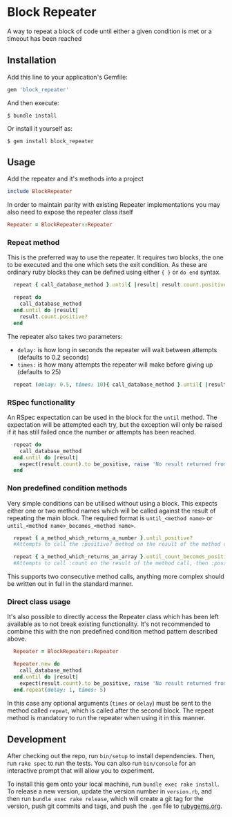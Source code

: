 # Block Repeater

A way to repeat a block of code until either a given condition is met or a timeout has been reached

## Installation

Add this line to your application's Gemfile:

```ruby
gem 'block_repeater'
```

And then execute:

    $ bundle install

Or install it yourself as:

    $ gem install block_repeater

## Usage
Add the repeater and it's methods into a project
```ruby
include BlockRepeater
```

In order to maintain parity with existing Repeater implementations you may also need to expose the repeater class itself
```ruby 
Repeater = BlockRepeater::Repeater
```

### Repeat method
This is the preferred way to use the repeater. It requires two blocks, the one to be executed and the one which sets the exit condition. As these are ordinary ruby blocks they can be defined using either `{ }` or `do end` syntax.

```ruby
  repeat { call_database_method }.until{ |result| result.count.positive? }
```
```ruby
  repeat do
    call_database_method
  end.until do |result| 
    result.count.positive? 
  end
```
 
The repeater also takes two parameters:
 - `delay:` is how long in seconds the repeater will wait between attempts (defaults to 0.2 seconds)
 - `times:` is how many attempts the repeater will make before giving up (defaults to 25)
 ```ruby
   repeat (delay: 0.5, times: 10){ call_database_method }.until{ |result| result.count.positive? }
 ```

### RSpec functionality
An RSpec expectation can be used in the block for the `until` method. The expectation will be attempted each try, but the exception will only be raised if it has still failed once the number or attempts has been reached.
```ruby
  repeat do
    call_database_method
  end.until do |result| 
    expect(result.count).to be_positive, raise 'No result returned from databased'
  end
```
### Non predefined condition methods
Very simple conditions can be utilised without using a block. This expects either one or two method names which will be called against the result of repeating the main block.
The required format is `until_<method name>` or `until_<method name>_becomes_<method name>`.
  
```ruby
  repeat { a_method_which_returns_a_number }.until_positive?
  #Attempts to call the :positive? method on the result of the method call

  repeat { a_method_which_returns_an_array }.until_count_becomes_positive?
  #Attempts to call :count on the result of the method call, then :positive? on that result
````
This supports two consecutive method calls, anything more complex should be written out in full in the standard manner.

### Direct class usage
It's also possible to directly access the Repeater class which has been left available as to not break existing functionality. It's not recommended to combine this with the non predefined condition method pattern described above.
```ruby
  Repeater = BlockRepeater::Repeater

  Repeater.new do
    call_database_method
  end.until do |result| 
    expect(result.count).to be_positive, raise 'No result returned from databased'
  end.repeat(delay: 1, times: 5)
```
In this case any optional arguments (`times` or `delay`) must be sent to the method called `repeat`, which is called after the second block. The repeat method is mandatory to run the repeater when using it in this manner.

## Development

After checking out the repo, run `bin/setup` to install dependencies. Then, run `rake spec` to run the tests. You can also run `bin/console` for an interactive prompt that will allow you to experiment.

To install this gem onto your local machine, run `bundle exec rake install`. To release a new version, update the version number in `version.rb`, and then run `bundle exec rake release`, which will create a git tag for the version, push git commits and tags, and push the `.gem` file to [rubygems.org](https://rubygems.org).
